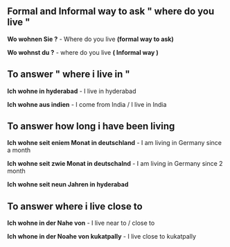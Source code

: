 
## Formal and Informal way to ask " where do you live "

**Wo wohnen Sie ?** - Where do you live  **(formal way to ask)**

**Wo wohnst du ?** - where do you live **( Informal way )**



## To answer " where i live in "

**Ich wohne in hyderabad** - I live in hyderabad 

**Ich wohne aus indien** - I come from India / I live in India 

## To answer how long i have been living 

**Ich wohne seit eniem Monat in deutschland** - I am living in Germany since a month 

**Ich wohne seit zwie Monat in deutschalnd** - I am living in Germany since 2 month 

**Ich wohne seit neun Jahren in hyderabad** 


## To answer where i live close to 


**Ich wohne in der Nahe von**  - I live near to / close to 

**Ich whone in der Noahe von kukatpally**  - I live close to kukatpally 


